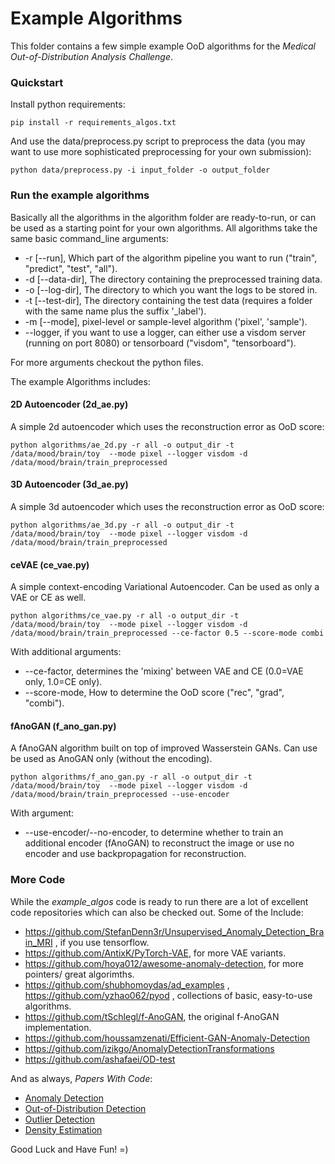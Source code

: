 # Example Algorithms

This folder contains a few simple example OoD algorithms for the _Medical Out-of-Distribution Analysis Challenge_.

### Quickstart

Install python requirements:

```
pip install -r requirements_algos.txt
```

And use the data/preprocess.py script to preprocess the data (you may want to use more sophisticated preprocessing for your own submission):

```
python data/preprocess.py -i input_folder -o output_folder
```

### Run the example algorithms

Basically all the algorithms in the algorithm folder are ready-to-run, or can be used as a starting point for your own algorithms. All algorithms take the same basic command_line arguments:

- -r [--run], Which part of the algorithm pipeline you want to run ("train", "predict", "test", "all").
- -d [--data-dir], The directory containing the preprocessed training data.
- -o [--log-dir], The directory to which you want the logs to be stored in.
- -t [--test-dir], The directory containing the test data (requires a folder with the same name plus the suffix '\_label').
- -m [--mode], pixel-level or sample-level algorithm ('pixel', 'sample').
- --logger, if you want to use a logger, can either use a visdom server (running on port 8080) or tensorboard ("visdom", "tensorboard").

For more arguments checkout the python files.

The example Algorithms includes:

#### 2D Autoencoder (2d_ae.py)

A simple 2d autoencoder which uses the reconstruction error as OoD score:

```
python algorithms/ae_2d.py -r all -o output_dir -t /data/mood/brain/toy  --mode pixel --logger visdom -d /data/mood/brain/train_preprocessed
```

#### 3D Autoencoder (3d_ae.py)

A simple 3d autoencoder which uses the reconstruction error as OoD score:

```
python algorithms/ae_3d.py -r all -o output_dir -t /data/mood/brain/toy  --mode pixel --logger visdom -d /data/mood/brain/train_preprocessed
```

#### ceVAE (ce_vae.py)

A simple context-encoding Variational Autoencoder. Can be used as only a VAE or CE as well.

```
python algorithms/ce_vae.py -r all -o output_dir -t /data/mood/brain/toy  --mode pixel --logger visdom -d /data/mood/brain/train_preprocessed --ce-factor 0.5 --score-mode combi
```

With additional arguments:

- --ce-factor, determines the 'mixing' between VAE and CE (0.0=VAE only, 1.0=CE only).
- --score-mode, How to determine the OoD score ("rec", "grad", "combi").

#### fAnoGAN (f_ano_gan.py)

A fAnoGAN algorithm built on top of improved Wasserstein GANs. Can use be used as AnoGAN only (without the encoding).

```
python algorithms/f_ano_gan.py -r all -o output_dir -t /data/mood/brain/toy  --mode pixel --logger visdom -d /data/mood/brain/train_preprocessed --use-encoder
```

With argument:

- --use-encoder/--no-encoder, to determine whether to train an additional encoder (fAnoGAN) to reconstruct the image or use no encoder and use backpropagation for reconstruction.

### More Code

While the _example_algos_ code is ready to run there are a lot of excellent code repositories which can also be checked out. Some of the Include:

- <https://github.com/StefanDenn3r/Unsupervised_Anomaly_Detection_Brain_MRI> , if you use tensorflow.
- <https://github.com/AntixK/PyTorch-VAE>, for more VAE variants.
- <https://github.com/hoya012/awesome-anomaly-detection>, for more pointers/ great algorimths.
- <https://github.com/shubhomoydas/ad_examples> , <https://github.com/yzhao062/pyod> , collections of basic, easy-to-use algorithms.
- <https://github.com/tSchlegl/f-AnoGAN>, the original f-AnoGAN implementation.
- <https://github.com/houssamzenati/Efficient-GAN-Anomaly-Detection>
- <https://github.com/izikgo/AnomalyDetectionTransformations>
- <https://github.com/ashafaei/OD-test>

And as always, _Papers With Code_:

- [Anomaly Detection](https://paperswithcode.com/task/anomaly-detection/)
- [Out-of-Distribution Detection](https://paperswithcode.com/task/out-of-distribution-detection/)
- [Outlier Detection](https://paperswithcode.com/task/outlier-detection/)
- [Density Estimation](https://paperswithcode.com/task/density-estimation/)

Good Luck and Have Fun! =)

